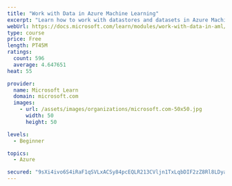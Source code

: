 ```yaml
---
title: "Work with Data in Azure Machine Learning"
excerpt: "Learn how to work with datastores and datasets in Azure Machine Learning."
webUrl: https://docs.microsoft.com/learn/modules/work-with-data-in-aml/
type: course
price: Free
length: PT45M
ratings:
  count: 596
  average: 4.647651
heat: 55

provider:
  name: Microsoft Learn
  domain: microsoft.com
  images:
    - url: /assets/images/organizations/microsoft.com-50x50.jpg
      width: 50
      height: 50

levels:
  - Beginner

topics:
  - Azure

secured: "9sXi4ivo6S4iRaF1qSVLxACSy84pcEQLR213CVljn1TxLqbDIF2zZ8Rl8LDyatsqouAeZiolADu38ZnJ7jjdWZMnX1E3gy+BsKE+sxDsHVG5as/OwxTgoIphNvLDNU92Y0TE1MIRKdOrfrfnoqAU3huaJhgWcue5GIb8579b5V6fq/Kr/pfjNTGE7EL65Yf9WE31GrhBoR7ezwvwBIbzxBZkx297quk+y4K5IAVC63KDunQOHEFNNmtvv72vM6u5A6PjrOWgzEPB39FzPnnGyb3f1KRfk+Y6ojmLSrvxR4FpfwFrhMVB2/FEPSMR5N4R1HHUSucPhvYrIyiFbj5LU4baJDCAksoJFkcjLnF2JhAuX4bd2xt7KQGfxNV9CCBn+tcrr5bxg4NLzPQVryNXh8QUky3HukxeMTHPFdfO47s=;89ofGaUQKbLXz51hlnCa9g=="
---
```


